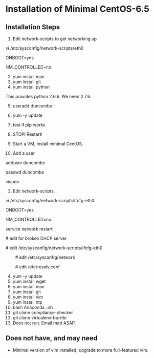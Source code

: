 Installation of Minimal CentOS-6.5
==================================

Installation Steps
------------------

1.  Edit network-scripts to get networking up

vi /etc/sysconfig/network-scripts/eth0

ONBOOT=yes

NM\_CONTROLLED=no

2.  yum install man
3.  yum install git
4.  yum install python

This provides python 2.6.6. We need 2.7.6.

5.  useradd duncombe
6.  yum -y update
7.  test if pip works
8.  STOP! Restart!

1.  Start a VM, install minimal CentOS.
2.  Add a user

adduser duncombe

passwd duncombe

visudo

3.  Edit network-scripts.

vi /etc/sysconfig/network-scripts/ifcfg-eth0

ONBOOT=yes

NM\_CONTROLLED=no

service network restart

\# edit for broken DHCP server

\# edit /etc/sysconfig/network-scripts/ifcfg-eth0

        \# edit /etc/sysconfig/network

        \# edit /etc/resolv.conf

4.  yum -y update
5.  yum install wget
6.  yum install man
7.  yum install git
8.  yum install vim
9.  yum install ntp
10. bash Anaconda...sh
11. git clone compliance-checker
12. git clone virtualenv-burrito
13. Does not run. Email matt ASAP.

Does not have, and may need
---------------------------

-   Minimal version of vim installed, upgrade to more full-featured vim.



